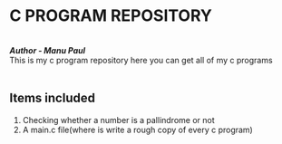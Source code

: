 <h1>C PROGRAM REPOSITORY</h1> <br>
<strong><em>
Author - Manu Paul</em></strong><br>
This is my c program repository
here you can get all of my c programs
<br>
<br>
<h2>Items included
</h2>
<ol>
  <li>Checking whether a number is a pallindrome or not</li>
  <li>A main.c file(where is write a rough copy of every c program)</li>
</ol>

